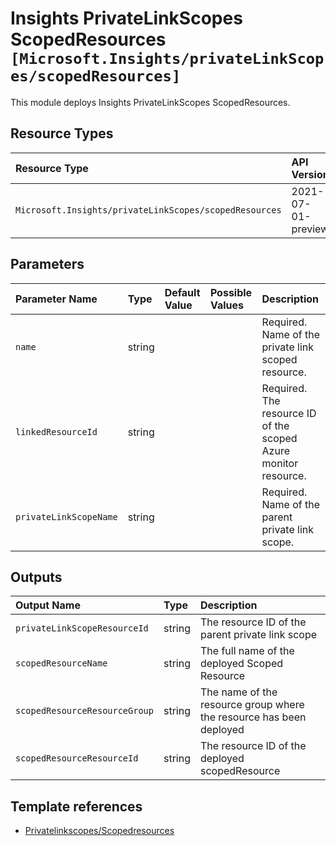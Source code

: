 # Insights PrivateLinkScopes ScopedResources `[Microsoft.Insights/privateLinkScopes/scopedResources]`

This module deploys Insights PrivateLinkScopes ScopedResources.

## Resource Types

| Resource Type | API Version |
| :-- | :-- |
| `Microsoft.Insights/privateLinkScopes/scopedResources` | 2021-07-01-preview |

## Parameters

| Parameter Name | Type | Default Value | Possible Values | Description |
| :-- | :-- | :-- | :-- | :-- |
| `name` | string |  |  | Required. Name of the private link scoped resource. |
| `linkedResourceId` | string |  |  | Required. The resource ID of the scoped Azure monitor resource. |
| `privateLinkScopeName` | string |  |  | Required. Name of the parent private link scope. |

## Outputs

| Output Name | Type | Description |
| :-- | :-- | :-- |
| `privateLinkScopeResourceId` | string | The resource ID of the parent private link scope |
| `scopedResourceName` | string | The full name of the deployed Scoped Resource |
| `scopedResourceResourceGroup` | string | The name of the resource group where the resource has been deployed |
| `scopedResourceResourceId` | string | The resource ID of the deployed scopedResource |

## Template references

- [Privatelinkscopes/Scopedresources](https://docs.microsoft.com/en-us/azure/templates/Microsoft.Insights/2021-07-01-preview/privateLinkScopes/scopedResources)
